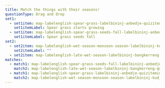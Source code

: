 ```yaml
---
title: Match the things with their seasons!
questionType: Drag and Drop
set1:
  - set1item: map-labelenglish-spear-grass-labelbininj-anbedje-quizitemimage-uploads-manbedje-jpg-quizitemaudiokunwok-uploads-anbedje-mp3
    set1itemLabel: Spear grass starts growing
  - set1item: map-labelenglish-spear-grass-seeds-fall-labelbininj-anbedje-kamirrhwarrawarrhme-quizitemimage-uploads-manbedje-seeds-fall-jpg
    set1itemLabel: Spear grass seeds fall
set2:
  - set2item: map-labelenglish-wet-season-monsoon-season-labelbininj-kudjewk-quizitemimage-uploads-kudjewk-jpg-quizitemaudiokunwok-uploads-kudjewk-mp3
    set2itemLabel: ""
  - set2item: map-labelenglish-late-wet-season-labelbininj-bangkerreng-quizitemimage-uploads-bangkerreng-jpg-quizitemaudiokunwok-uploads-bangkerreng-mp3
matches:
  - match1: map-labelenglish-spear-grass-seeds-fall-labelbininj-anbedje-kamirrhwarrawarrhme-quizitemimage-uploads-manbedje-seeds-fall-jpg
    match2: map-labelenglish-late-wet-season-labelbininj-bangkerreng-quizitemimage-uploads-bangkerreng-jpg-quizitemaudiokunwok-uploads-bangkerreng-mp3
  - match1: map-labelenglish-spear-grass-labelbininj-anbedje-quizitemimage-uploads-manbedje-jpg-quizitemaudiokunwok-uploads-anbedje-mp3
    match2: map-labelenglish-wet-season-monsoon-season-labelbininj-kudjewk-quizitemimage-uploads-kudjewk-jpg-quizitemaudiokunwok-uploads-kudjewk-mp3
---
```

